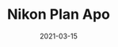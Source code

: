 ---
title: "Nikon Plan Apo"
date: "2021-03-15"
description: ""
draft: false

component: "filter"

#Set manufacturer metadata 
manufacturer: "Nikon"
model: "AB-123"

#Metadata for filters
filtersets: ["DAPI", "GFP", "TRITC", "Cy5", "DIC"]
---